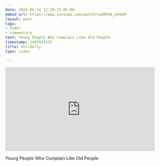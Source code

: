 ```yaml
---
date: 2016-06-14 12:10:15-05:00
embed_url: https://www.youtube.com/watch?v=DRFDA_oV4xM
layout: post
tags:
- humor
- commentary
text: Young People Who Complain Like Old People
timestamp: 1465924215
title: Yellderly
type: video

---
```

<iframe width="480" height="270" src="https://www.youtube.com/embed/DRFDA_oV4xM?feature=oembed" frameborder="0" allowfullscreen></iframe>

Young People Who Complain Like Old People